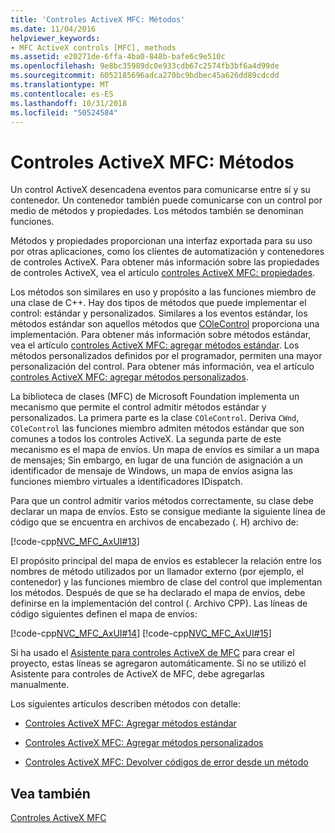 ```yaml
---
title: 'Controles ActiveX MFC: Métodos'
ms.date: 11/04/2016
helpviewer_keywords:
- MFC ActiveX controls [MFC], methods
ms.assetid: e20271de-6ffa-4ba0-848b-bafe6c9e510c
ms.openlocfilehash: 9e8bc35989dc0e933cdb67c2574fb3bf6a4d99de
ms.sourcegitcommit: 6052185696adca270bc9bdbec45a626dd89cdcdd
ms.translationtype: MT
ms.contentlocale: es-ES
ms.lasthandoff: 10/31/2018
ms.locfileid: "50524584"
---
```

# <a name="mfc-activex-controls-methods"></a>Controles ActiveX MFC: Métodos

Un control ActiveX desencadena eventos para comunicarse entre sí y su contenedor. Un contenedor también puede comunicarse con un control por medio de métodos y propiedades. Los métodos también se denominan funciones.

Métodos y propiedades proporcionan una interfaz exportada para su uso por otras aplicaciones, como los clientes de automatización y contenedores de controles ActiveX. Para obtener más información sobre las propiedades de controles ActiveX, vea el artículo [controles ActiveX MFC: propiedades](../mfc/mfc-activex-controls-properties.md).

Los métodos son similares en uso y propósito a las funciones miembro de una clase de C++. Hay dos tipos de métodos que puede implementar el control: estándar y personalizados. Similares a los eventos estándar, los métodos estándar son aquellos métodos que [COleControl](../mfc/reference/colecontrol-class.md) proporciona una implementación. Para obtener más información sobre métodos estándar, vea el artículo [controles ActiveX MFC: agregar métodos estándar](../mfc/mfc-activex-controls-adding-stock-methods.md). Los métodos personalizados definidos por el programador, permiten una mayor personalización del control. Para obtener más información, vea el artículo [controles ActiveX MFC: agregar métodos personalizados](../mfc/mfc-activex-controls-adding-custom-methods.md).

La biblioteca de clases (MFC) de Microsoft Foundation implementa un mecanismo que permite el control admitir métodos estándar y personalizados. La primera parte es la clase `COleControl`. Deriva `CWnd`, `COleControl` las funciones miembro admiten métodos estándar que son comunes a todos los controles ActiveX. La segunda parte de este mecanismo es el mapa de envíos. Un mapa de envíos es similar a un mapa de mensajes; Sin embargo, en lugar de una función de asignación a un identificador de mensaje de Windows, un mapa de envíos asigna las funciones miembro virtuales a identificadores IDispatch.

Para que un control admitir varios métodos correctamente, su clase debe declarar un mapa de envíos. Esto se consigue mediante la siguiente línea de código que se encuentra en archivos de encabezado (. H) archivo de:

[!code-cpp[NVC_MFC_AxUI#13](../mfc/codesnippet/cpp/mfc-activex-controls-methods_1.h)]

El propósito principal del mapa de envíos es establecer la relación entre los nombres de método utilizados por un llamador externo (por ejemplo, el contenedor) y las funciones miembro de clase del control que implementan los métodos. Después de que se ha declarado el mapa de envíos, debe definirse en la implementación del control (. Archivo CPP). Las líneas de código siguientes definen el mapa de envíos:

[!code-cpp[NVC_MFC_AxUI#14](../mfc/codesnippet/cpp/mfc-activex-controls-methods_2.cpp)]
[!code-cpp[NVC_MFC_AxUI#15](../mfc/codesnippet/cpp/mfc-activex-controls-methods_3.cpp)]

Si ha usado el [Asistente para controles ActiveX de MFC](../mfc/reference/mfc-activex-control-wizard.md) para crear el proyecto, estas líneas se agregaron automáticamente. Si no se utilizó el Asistente para controles de ActiveX de MFC, debe agregarlas manualmente.

Los siguientes artículos describen métodos con detalle:

- [Controles ActiveX MFC: Agregar métodos estándar](../mfc/mfc-activex-controls-adding-stock-methods.md)

- [Controles ActiveX MFC: Agregar métodos personalizados](../mfc/mfc-activex-controls-adding-custom-methods.md)

- [Controles ActiveX MFC: Devolver códigos de error desde un método](../mfc/mfc-activex-controls-returning-error-codes-from-a-method.md)

## <a name="see-also"></a>Vea también

[Controles ActiveX MFC](../mfc/mfc-activex-controls.md)

